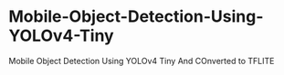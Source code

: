 # Mobile-Object-Detection-Using-YOLOv4-Tiny
Mobile Object Detection Using YOLOv4 Tiny And COnverted to TFLITE
